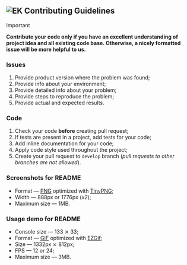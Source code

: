## ![EK](https://essentialkaos.com/16.svg) Contributing Guidelines

> [!IMPORTANT]  
> **Contribute your code only if you have an excellent understanding of project idea and all existing code base. Otherwise, a nicely formatted issue will be more helpful to us.**

### Issues

1. Provide product version where the problem was found;
2. Provide info about your environment;
3. Provide detailed info about your problem;
4. Provide steps to reproduce the problem;
5. Provide actual and expected results.

### Code

1. Check your code **before** creating pull request;
2. If tests are present in a project, add tests for your code;
3. Add inline documentation for your code;
4. Apply code style used throughout the project;
5. Create your pull request to `develop` branch (_pull requests to other branches are not allowed_).

### Screenshots for README

* Format — [PNG](https://en.wikipedia.org/wiki/Portable_Network_Graphics) optimized with [TinyPNG](https://tinypng.com);
* Width — 888px or 1776px (_x2_);
* Maximum size — 1MB.

### Usage demo for README

* Console size — 133 ⨯ 33;
* Format — [GIF](https://en.wikipedia.org/wiki/GIF) optimized with [EZGif](https://ezgif.com/optimize);
* Size — 1332px ⨯ 812px;
* FPS — 12 or 24;
* Maximum size — 3MB.
